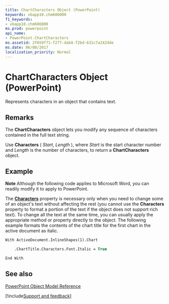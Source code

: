 ```yaml
---
title: ChartCharacters Object (PowerPoint)
keywords: vbapp10.chm686000
f1_keywords:
- vbapp10.chm686000
ms.prod: powerpoint
api_name:
- PowerPoint.ChartCharacters
ms.assetid: 2f659f71-f277-dab4-f2bd-631c7a2424de
ms.date: 06/08/2017
localization_priority: Normal
---
```



# ChartCharacters Object (PowerPoint)

Represents characters in an object that contains text. 


## Remarks

The  **ChartCharacters** object lets you modify any sequence of characters contained in the full text string.

Use  **Characters** ( _Start_, _Length_ ), where _Start_ is the start character number and _Length_ is the number of characters, to return a **ChartCharacters** object.


## Example




 **Note**  Although the following code applies to Microsoft Word, you can readily modify it to apply to PowerPoint.

The  **[Characters](PowerPoint.ChartTitle.Characters.md)** property is necessary only when you need to change some of an object's text without affecting the rest (you cannot use the **Characters** property to format a portion of the text if the object does not support rich text). To change all the text at the same time, you can usually apply the appropriate method or property directly to the object. The following example formats the contents of the chart title for the first chart in the active document as italic.




```vb
With ActiveDocument.InlineShapes(1).Chart

    .ChartTitle.Characters.Font.Italic = True

End With
```


## See also


[PowerPoint Object Model Reference](overview/PowerPoint/object-model.md)

[!include[Support and feedback](~/includes/feedback-boilerplate.md)]